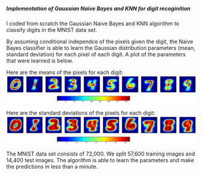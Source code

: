 ##### Implementation of Gaussian Naive Bayes and KNN for digit recoginition

I coded from scratch the Gaussian Naive Bayes and KNN algorithm to classify digits in the MNIST data set.

By assuming conditional independce of the pixels given the digit, the Naive Bayes classifier is able to learn the Gaussian distribution parameters (mean, standard deviation) for each pixel of each digit. A plot of the parameters that were learned is below.

Here are the means of the pixels for each digit:
![](images/NB_means.png?raw=true)


Here are the standard deviations of the pixels for each digit:
![](images/NB_stdev.png?raw=true)

The MNIST data set consists of 72,000. We split 57,600 training images and 14,400 test images. The algorithm is able to learn the parameters and make the predictions in less than a minute.
